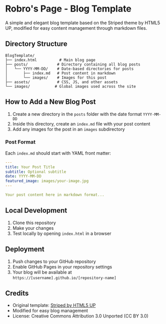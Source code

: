 # Robro's Page - Blog Template

A simple and elegant blog template based on the Striped theme by HTML5 UP, modified for easy content management through markdown files.

## Directory Structure

```
BlogTemplate/
├── index.html          # Main blog page
├── posts/             # Directory containing all blog posts
│   └── YYYY-MM-DD/    # Date-based directories for posts
│       ├── index.md   # Post content in markdown
│       └── images/    # Images for this post
├── assets/            # CSS, JS, and other assets
└── images/           # Global images used across the site
```

## How to Add a New Blog Post

1. Create a new directory in the `posts` folder with the date format `YYYY-MM-DD`
2. Inside this directory, create an `index.md` file with your post content
3. Add any images for the post in an `images` subdirectory

### Post Format

Each `index.md` should start with YAML front matter:

```yaml
---
title: Your Post Title
subtitle: Optional subtitle
date: YYYY-MM-DD
featured_image: images/your-image.jpg
---

Your post content here in markdown format...
```

## Local Development

1. Clone this repository
2. Make your changes
3. Test locally by opening `index.html` in a browser

## Deployment

1. Push changes to your GitHub repository
2. Enable GitHub Pages in your repository settings
3. Your blog will be available at `https://[username].github.io/[repository-name]`

## Credits

- Original template: [Striped by HTML5 UP](https://html5up.net/striped)
- Modified for easy blog management
- License: Creative Commons Attribution 3.0 Unported (CC BY 3.0)

